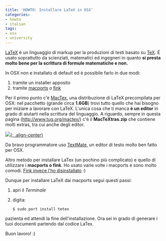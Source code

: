 ```yaml
---
title: 'HOWTO: Installare LaTeX in OSX'
categories:
- howto
- italian
tags:
- osx
- university
---
```

[LaTeX](http://www.latex-project.org/) è un linguaggio di markup per la
produzioni di testi basato su [TeX](http://en.wikipedia.org/wiki/TeX). É usato
soprattutto da scienziati, matematici ed ingegneri in quanto **si presta molto
bene per la scrittura di formule matematiche e non.**

In OSX non e installato di default ed è possibile farlo in due modi:

  1. tramite un installer apposito
  2. tramite [macports](http://www.macports.org/) o [fink](http://www.finkproject.org/)
  
Per il primo punto c'è [MacTex](http://www.tug.org/mactex/), una distribuzione
di LaTeX precompilata per OSX: nel pacchetto (grande circa **1.6GB**) trovi
tutto quello che hai bisogno per iniziare a lavorare con LaTeX. L'unica cosa
che ti manca **è un editor** in grado di aiutarti nella scrittura del
linguaggio. A riguardo, sempre in questa pagina (<http://www.tug.org/mactex/>)
c'è il **MacTeXtras.zip** che contiene molti extras, tra cui anche degli
editor.

[![]({{site.url}}/images/latex.png){: .align-center}]({{site.url}}/images/latex.png)

Da bravo programmatore uso [TextMate](http://macromates.com/), un editor di
testo molto ben fatto per OSX.

Altro metodo per installare LaTex (un pochino più complicato) e quello di
utilizzare i **macports o fink**. Ho usato varie volte i
macports e sono molto comodi. [Fink invece
l'ho disinstallato]({{site.url}}/2010/09/24/howto-disinstallare-fink-in-osx/) :)

Dunque per installare LaTeX dai macports segui questi passi:

  1. apri il _Terminale_
  2. digita:
     
     ```
     $ sudo port install tetex
     ```

pazienta ed attendi la fine dell'installazione. Ora sei in grado di generare i
tuoi documenti partendo dal codice LaTex.

Buon lavoro! :)

